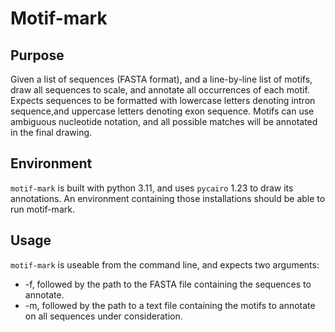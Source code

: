 # Motif-mark

## Purpose

Given a list of sequences (FASTA format), and a line-by-line list of motifs, draw all sequences to scale, and annotate all occurrences of each motif. Expects sequences to be formatted with lowercase letters denoting intron sequence,and uppercase letters denoting exon sequence. Motifs can use ambiguous nucleotide notation, and all possible matches will be annotated in the final drawing. 

## Environment

```motif-mark``` is built with python 3.11, and uses ```pycairo``` 1.23 to draw its annotations. An environment containing those installations should be able to run motif-mark.

## Usage

```motif-mark``` is useable from the command line, and expects two arguments:
* -f, followed by the path to the FASTA file containing the sequences to annotate.
* -m, followed by the path to a text file containing the motifs to annotate on all sequences under consideration.

